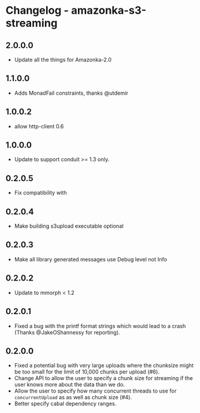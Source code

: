 # Changelog - amazonka-s3-streaming

## 2.0.0.0
 - Update all the things for Amazonka-2.0

## 1.1.0.0
 - Adds MonadFail constraints, thanks @utdemir

## 1.0.0.2
 - allow http-client 0.6

## 1.0.0.0
 - Update to support conduit >= 1.3 only.

## 0.2.0.5
- Fix compatibility with

## 0.2.0.4
- Make building s3upload executable optional

## 0.2.0.3
 * Make all library generated messages use Debug level not Info

## 0.2.0.2
 * Update to mmorph < 1.2

## 0.2.0.1
 * Fixed a bug with the printf format strings which would lead to a crash (Thanks @JakeOShannessy
   for reporting).

## 0.2.0.0
 * Fixed a potential bug with very large uploads where the chunksize might be too small
   for the limit of 10,000 chunks per upload (#6).
 * Change API to allow the user to specify a chunk size for streaming if the user knows
   more about the data than we do.
 * Allow the user to specify how many concurrent threads to use for `concurrentUpload` as
   as well as chunk size (#4).
 * Better specify cabal dependency ranges.
